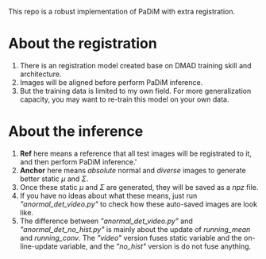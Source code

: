 This repo is a robust implementation of PaDiM with extra registration.

# About the registration
1. There is an registration model created base on DMAD training skill and architecture.
2. Images will be aligned before perform PaDiM inference.
3. But the training data is limited to my own field. For more generalization capacity, you may want to re-train this model on your own data.

# About the inference
1. **Ref** here means a reference that all test images will be registrated to it, and then perform PaDiM inference.'
2. **Anchor** here means *absolute* normal and *diverse* images to generate better static $\mu$ and $\Sigma$.
3. Once these static $\mu$ and $\Sigma$ are generated, they will be saved as a *npz* file.
4. If you have no ideas about what these means, just run *"anormal_det_video.py"* to check how these auto-saved images are look like.
5. The difference between *"anormal_det_video.py"* and *"anormal_det_no_hist.py"* is mainly about the update of *running_mean* and *running_conv*. 
The *"video"* version fuses static variable and the on-line-update variable, and the *"no_hist"* version is do not fuse anything.
